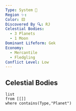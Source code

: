 ```yaml
---
Type: System 🔆
Region ✨: 
Color: 🟨
Discovered By 🔍: RJ
Celestial Bodies:
  - 3 Planets
  - 1 Moon
Dominant Lifeform: Gek
Economy:
  - Mercantile
  - Fledgling
Conflict Level: Low
---
```

## Celestial Bodies
```dataview
list
from [[]]
where contains(Type,"Planet")
```
